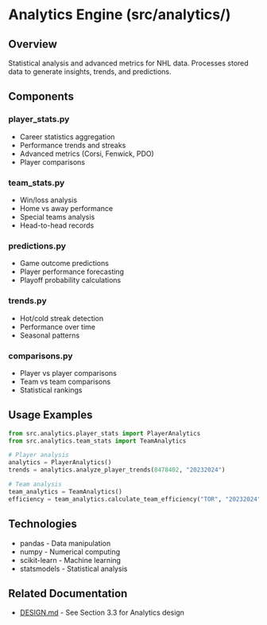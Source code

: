 # Analytics Engine (src/analytics/)

## Overview
Statistical analysis and advanced metrics for NHL data. Processes stored data to generate insights, trends, and predictions.

## Components

### player_stats.py
- Career statistics aggregation
- Performance trends and streaks
- Advanced metrics (Corsi, Fenwick, PDO)
- Player comparisons

### team_stats.py
- Win/loss analysis
- Home vs away performance
- Special teams analysis
- Head-to-head records

### predictions.py
- Game outcome predictions
- Player performance forecasting
- Playoff probability calculations

### trends.py
- Hot/cold streak detection
- Performance over time
- Seasonal patterns

### comparisons.py
- Player vs player comparisons
- Team vs team comparisons
- Statistical rankings

## Usage Examples

```python
from src.analytics.player_stats import PlayerAnalytics
from src.analytics.team_stats import TeamAnalytics

# Player analysis
analytics = PlayerAnalytics()
trends = analytics.analyze_player_trends(8478402, "20232024")

# Team analysis
team_analytics = TeamAnalytics()
efficiency = team_analytics.calculate_team_efficiency("TOR", "20232024")
```

## Technologies
- pandas - Data manipulation
- numpy - Numerical computing
- scikit-learn - Machine learning
- statsmodels - Statistical analysis

## Related Documentation
- [DESIGN.md](../../DESIGN.md) - See Section 3.3 for Analytics design
